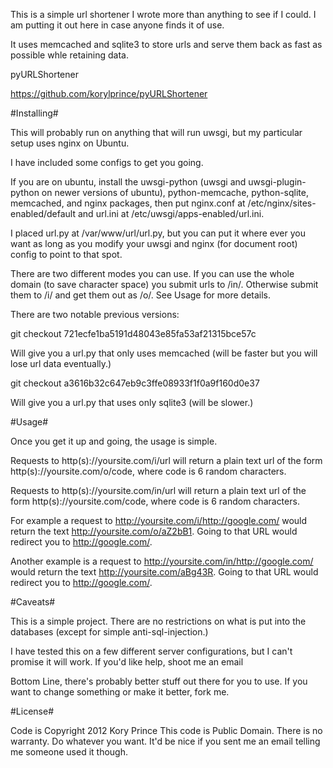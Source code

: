 This is a simple url shortener I wrote more than anything to see if I could.
I am putting it out here in case anyone finds it of use.

It uses memcached and sqlite3 to store urls and serve them back as fast as possible whle retaining data.

pyURLShortener

https://github.com/korylprince/pyURLShortener

#Installing#

This will probably run on anything that will run uwsgi, but my particular setup uses nginx on Ubuntu.

I have included some configs to get you going.

If you are on ubuntu, install the uwsgi-python (uwsgi and uwsgi-plugin-python on newer versions of ubuntu), python-memcache, python-sqlite, memcached, and nginx packages, then put nginx.conf at /etc/nginx/sites-enabled/default and url.ini at /etc/uwsgi/apps-enabled/url.ini.

I placed url.py at /var/www/url/url.py, but you can put it where ever you want as long as you modify your uwsgi and nginx (for document root) config to point to that spot.

There are two different modes you can use. If you can use the whole domain (to save character space) you submit urls to /in/.
Otherwise submit them to /i/ and get them out as /o/. See Usage for more details.

There are two notable previous versions:

git checkout 721ecfe1ba5191d48043e85fa53af21315bce57c

Will give you a url.py that only uses memcached (will be faster but you will lose url data eventually.)

git checkout a3616b32c647eb9c3ffe08933f1f0a9f160d0e37

Will give you a url.py that uses only sqlite3 (will be slower.)

#Usage#

Once you get it up and going, the usage is simple.

Requests to http(s)://yoursite.com/i/url
will return a plain text url of the form http(s)://yoursite.com/o/code, where code is 6 random characters.

Requests to http(s)://yoursite.com/in/url
will return a plain text url of the form http(s)://yoursite.com/code, where code is 6 random characters.

For example a request to http://yoursite.com/i/http://google.com/
would return the text http://yoursite.com/o/aZ2bB1.
Going to that URL would redirect you to http://google.com/.

Another example is a request to http://yoursite.com/in/http://google.com/
would return the text http://yoursite.com/aBg43R.
Going to that URL would redirect you to http://google.com/.

#Caveats#

This is a simple project. There are no restrictions on what is put into the databases (except for simple anti-sql-injection.) 

I have tested this on a few different server configurations, but I can't promise it will work. If you'd like help, shoot me an email

Bottom Line, there's probably better stuff out there for you to use. If you want to change something or make it better, fork me.

#License#

Code is Copyright 2012 Kory Prince <korylprince at gmail dot com>
This code is Public Domain. There is no warranty. Do whatever you want. It'd be nice if you sent me an email telling me someone used it though.
